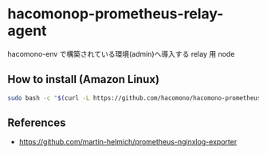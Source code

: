 # hacomonop-prometheus-relay-agent

hacomono-env で構築されている環境(admin)へ導入する relay 用 node

## How to install (Amazon Linux)

```sh
sudo bash -c "$(curl -L https://github.com/hacomono/hacomono-prometheus-relay-agent/releases/download/v0.1.1/install.bash)"
```

## References

* https://github.com/martin-helmich/prometheus-nginxlog-exporter
